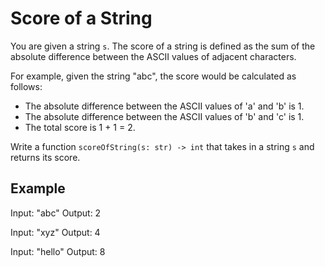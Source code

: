 # Score of a String

You are given a string `s`. The score of a string is defined as the sum of the absolute difference between the ASCII values of adjacent characters.

For example, given the string "abc", the score would be calculated as follows:

- The absolute difference between the ASCII values of 'a' and 'b' is 1.
- The absolute difference between the ASCII values of 'b' and 'c' is 1.
- The total score is 1 + 1 = 2.

Write a function `scoreOfString(s: str) -> int` that takes in a string `s` and returns its score.

## Example

Input: "abc"
Output: 2

Input: "xyz"
Output: 4

Input: "hello"
Output: 8
